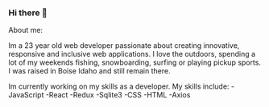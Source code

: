 ### Hi there 👋
About me:

Im a 23 year old web developer passionate about creating innovative, responsive and inclusive web applications.
I love the outdoors, spending a lot of my weekends fishing, snowboarding, surfing or playing pickup sports. 
I was raised in Boise Idaho and still remain there. 

Im currently working on my skills as a developer. 
My skills include:
-JavaScript
-React
-Redux
-Sqlite3
-CSS
-HTML
-Axios


